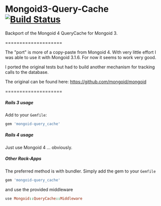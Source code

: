 Mongoid3-Query-Cache [![Build Status](https://travis-ci.org/DerKobe/Mongoid3-Query-Cache.svg?branch=master)](https://travis-ci.org/DerKobe/Mongoid3-Query-Cache)
====================

Backport of the Mongoid 4 QueryCache for Mongoid 3.

====================

The "port" is more of a copy-paste from Mongoid 4. With very little effort I was able to use it with Mongoid 3.1.6.
For now it seems to work very good. 

I ported the original tests but had to build another mechanism for tracking calls to the database.

The original can be found here: https://github.com/mongoid/mongoid

====================

##### Rails 3 usage
Add to your ```Gemfile```:
```ruby
gem 'mongoid-query_cache'
```

##### Rails 4 usage
Just use Mongoid 4 ... obviously.

##### Other Rack-Apps
The preferred method is with bundler. Simply add the gem to your ```Gemfile```
```ruby
gem 'mongoid-query_cache'
```
and use the provided middleware
```ruby
use Mongoid::QueryCache::Middleware
```
